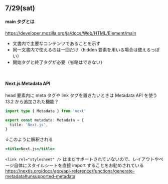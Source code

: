 ## 7/29(sat)

#### main タグとは<br>
https://developer.mozilla.org/ja/docs/Web/HTML/Element/main
* 文書内で主要なコンテンツであることを示す
* 同一文書内で使えるのは一回だけ（hidden 要素を用いる場合は使えるっぽい）
* 開始タグと終了タグが必要（省略はできない）

<br>

#### Next.js Metadata API
head 要素内に meta タグや link タグを置きたいときは Metadata API を使う
13.2 から追加された機能？

```typescript
import type { Metadata } from 'next'

export const metadata: Metadata = {
  title: 'Next.js',
}
```
↓このように解釈される
```jsx
<title>Next.js</title>
```

`<link rel="stylesheet" />` はまだサポートされていないので、レイアウトやページ自体にスタイルシートを直接 import することをお勧めされている
https://nextjs.org/docs/app/api-reference/functions/generate-metadata#unsupported-metadata
